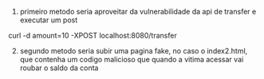 1) primeiro metodo seria aproveitar da vulnerabilidade da api de transfer e executar um post

curl -d amount=10 -XPOST localhost:8080/transfer

2) segundo metodo seria subir uma pagina fake, no caso o index2.html, que contenha um codigo malicioso que quando a vitima acessar vai roubar o saldo da conta 
